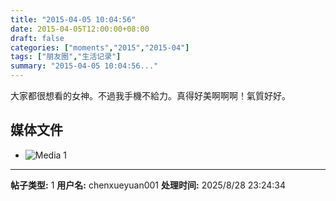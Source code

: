 ```yaml
---
title: "2015-04-05 10:04:56"
date: 2015-04-05T12:00:00+08:00
draft: false
categories: ["moments","2015","2015-04"]
tags: ["朋友圈","生活记录"]
summary: "2015-04-05 10:04:56..."
---
```


大家都很想看的女神。不過我手機不給力。真得好美啊啊啊！氣質好好。

## 媒体文件

- ![Media 1](/Moments/photos/2015-04-05/201504051004560.jpg)

---

**帖子类型:** 1
**用户名:** chenxueyuan001
**处理时间:** 2025/8/28 23:24:34